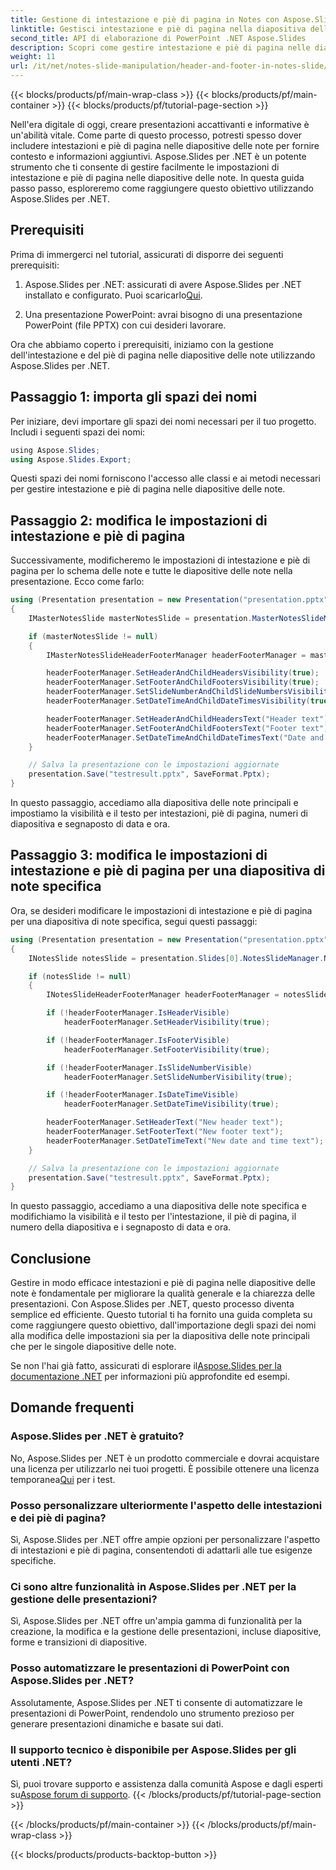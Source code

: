 ```yaml
---
title: Gestione di intestazione e piè di pagina in Notes con Aspose.Slides .NET
linktitle: Gestisci intestazione e piè di pagina nella diapositiva delle note
second_title: API di elaborazione di PowerPoint .NET Aspose.Slides
description: Scopri come gestire intestazione e piè di pagina nelle diapositive delle note di PowerPoint utilizzando Aspose.Slides per .NET. Migliora le tue presentazioni senza sforzo.
weight: 11
url: /it/net/notes-slide-manipulation/header-and-footer-in-notes-slide/
---
```


{{< blocks/products/pf/main-wrap-class >}}
{{< blocks/products/pf/main-container >}}
{{< blocks/products/pf/tutorial-page-section >}}


Nell'era digitale di oggi, creare presentazioni accattivanti e informative è un'abilità vitale. Come parte di questo processo, potresti spesso dover includere intestazioni e piè di pagina nelle diapositive delle note per fornire contesto e informazioni aggiuntivi. Aspose.Slides per .NET è un potente strumento che ti consente di gestire facilmente le impostazioni di intestazione e piè di pagina nelle diapositive delle note. In questa guida passo passo, esploreremo come raggiungere questo obiettivo utilizzando Aspose.Slides per .NET.

## Prerequisiti

Prima di immergerci nel tutorial, assicurati di disporre dei seguenti prerequisiti:

1.  Aspose.Slides per .NET: assicurati di avere Aspose.Slides per .NET installato e configurato. Puoi scaricarlo[Qui](https://releases.aspose.com/slides/net/).

2. Una presentazione PowerPoint: avrai bisogno di una presentazione PowerPoint (file PPTX) con cui desideri lavorare.

Ora che abbiamo coperto i prerequisiti, iniziamo con la gestione dell'intestazione e del piè di pagina nelle diapositive delle note utilizzando Aspose.Slides per .NET.

## Passaggio 1: importa gli spazi dei nomi

Per iniziare, devi importare gli spazi dei nomi necessari per il tuo progetto. Includi i seguenti spazi dei nomi:

```csharp
﻿using Aspose.Slides;
using Aspose.Slides.Export;
```

Questi spazi dei nomi forniscono l'accesso alle classi e ai metodi necessari per gestire intestazione e piè di pagina nelle diapositive delle note.

## Passaggio 2: modifica le impostazioni di intestazione e piè di pagina

Successivamente, modificheremo le impostazioni di intestazione e piè di pagina per lo schema delle note e tutte le diapositive delle note nella presentazione. Ecco come farlo:

```csharp
using (Presentation presentation = new Presentation("presentation.pptx"))
{
    IMasterNotesSlide masterNotesSlide = presentation.MasterNotesSlideManager.MasterNotesSlide;

    if (masterNotesSlide != null)
    {
        IMasterNotesSlideHeaderFooterManager headerFooterManager = masterNotesSlide.HeaderFooterManager;

        headerFooterManager.SetHeaderAndChildHeadersVisibility(true);
        headerFooterManager.SetFooterAndChildFootersVisibility(true);
        headerFooterManager.SetSlideNumberAndChildSlideNumbersVisibility(true);
        headerFooterManager.SetDateTimeAndChildDateTimesVisibility(true);

        headerFooterManager.SetHeaderAndChildHeadersText("Header text");
        headerFooterManager.SetFooterAndChildFootersText("Footer text");
        headerFooterManager.SetDateTimeAndChildDateTimesText("Date and time text");
    }

    // Salva la presentazione con le impostazioni aggiornate
    presentation.Save("testresult.pptx", SaveFormat.Pptx);
}
```

In questo passaggio, accediamo alla diapositiva delle note principali e impostiamo la visibilità e il testo per intestazioni, piè di pagina, numeri di diapositiva e segnaposto di data e ora.

## Passaggio 3: modifica le impostazioni di intestazione e piè di pagina per una diapositiva di note specifica

Ora, se desideri modificare le impostazioni di intestazione e piè di pagina per una diapositiva di note specifica, segui questi passaggi:

```csharp
using (Presentation presentation = new Presentation("presentation.pptx"))
{
    INotesSlide notesSlide = presentation.Slides[0].NotesSlideManager.NotesSlide;

    if (notesSlide != null)
    {
        INotesSlideHeaderFooterManager headerFooterManager = notesSlide.HeaderFooterManager;

        if (!headerFooterManager.IsHeaderVisible)
            headerFooterManager.SetHeaderVisibility(true);

        if (!headerFooterManager.IsFooterVisible)
            headerFooterManager.SetFooterVisibility(true);

        if (!headerFooterManager.IsSlideNumberVisible)
            headerFooterManager.SetSlideNumberVisibility(true);

        if (!headerFooterManager.IsDateTimeVisible)
            headerFooterManager.SetDateTimeVisibility(true);

        headerFooterManager.SetHeaderText("New header text");
        headerFooterManager.SetFooterText("New footer text");
        headerFooterManager.SetDateTimeText("New date and time text");
    }

    // Salva la presentazione con le impostazioni aggiornate
    presentation.Save("testresult.pptx", SaveFormat.Pptx);
}
```

In questo passaggio, accediamo a una diapositiva delle note specifica e modifichiamo la visibilità e il testo per l'intestazione, il piè di pagina, il numero della diapositiva e i segnaposto di data e ora.

## Conclusione

Gestire in modo efficace intestazioni e piè di pagina nelle diapositive delle note è fondamentale per migliorare la qualità generale e la chiarezza delle presentazioni. Con Aspose.Slides per .NET, questo processo diventa semplice ed efficiente. Questo tutorial ti ha fornito una guida completa su come raggiungere questo obiettivo, dall'importazione degli spazi dei nomi alla modifica delle impostazioni sia per la diapositiva delle note principali che per le singole diapositive delle note.

 Se non l'hai già fatto, assicurati di esplorare il[Aspose.Slides per la documentazione .NET](https://reference.aspose.com/slides/net/) per informazioni più approfondite ed esempi.

## Domande frequenti

### Aspose.Slides per .NET è gratuito?
 No, Aspose.Slides per .NET è un prodotto commerciale e dovrai acquistare una licenza per utilizzarlo nei tuoi progetti. È possibile ottenere una licenza temporanea[Qui](https://purchase.aspose.com/temporary-license/) per i test.

### Posso personalizzare ulteriormente l'aspetto delle intestazioni e dei piè di pagina?
Sì, Aspose.Slides per .NET offre ampie opzioni per personalizzare l'aspetto di intestazioni e piè di pagina, consentendoti di adattarli alle tue esigenze specifiche.

### Ci sono altre funzionalità in Aspose.Slides per .NET per la gestione delle presentazioni?
Sì, Aspose.Slides per .NET offre un'ampia gamma di funzionalità per la creazione, la modifica e la gestione delle presentazioni, incluse diapositive, forme e transizioni di diapositive.

### Posso automatizzare le presentazioni di PowerPoint con Aspose.Slides per .NET?
Assolutamente, Aspose.Slides per .NET ti consente di automatizzare le presentazioni di PowerPoint, rendendolo uno strumento prezioso per generare presentazioni dinamiche e basate sui dati.

### Il supporto tecnico è disponibile per Aspose.Slides per gli utenti .NET?
 Sì, puoi trovare supporto e assistenza dalla comunità Aspose e dagli esperti su[Aspose forum di supporto](https://forum.aspose.com/).
{{< /blocks/products/pf/tutorial-page-section >}}

{{< /blocks/products/pf/main-container >}}
{{< /blocks/products/pf/main-wrap-class >}}

{{< blocks/products/products-backtop-button >}}
